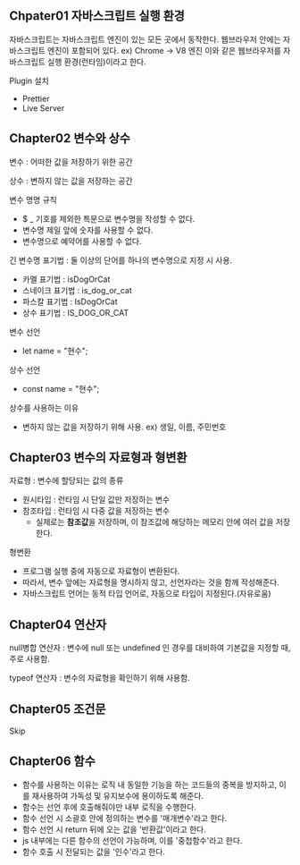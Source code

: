 ## Chpater01 자바스크립트 실행 환경

자바스크립트는 자바스크립트 엔진이 있는 모든 곳에서 동작한다.
웹브라우저 안에는 자바스크립트 엔진이 포함되어 있다. ex) Chrome -> V8 엔진
이와 같은 웹브라우저를 자바스크립트 실행 환경(런타임)이라고 한다.

Plugin 설치

- Prettier
- Live Server

## Chapter02 변수와 상수

변수 : 어떠한 값을 저장하기 위한 공간

상수 : 변하지 않는 값을 저장하는 공간

변수 명명 규칙

- $ \_ 기호를 제외한 특문으로 변수명을 작성할 수 없다.
- 변수명 제일 앞에 숫자를 사용할 수 없다.
- 변수명으로 예약어를 사용할 수 없다.

긴 변수명 표기법 : 둘 이상의 단어를 하나의 변수명으로 지정 시 사용.

- 카멜 표기법 : isDogOrCat
- 스네이크 표기법 : is_dog_or_cat
- 파스칼 표기법 : IsDogOrCat
- 상수 표기법 : IS_DOG_OR_CAT

변수 선언

- let name = "현수";

상수 선언

- const name = "현수";

상수를 사용하는 이유

- 변하지 않는 값을 저장하기 위해 사용. ex) 생일, 이름, 주민번호

## Chapter03 변수의 자료형과 형변환

자료형 : 변수에 할당되는 값의 종류

- 원시타입 : 런타임 시 단일 값만 저장하는 변수
- 참조타입 : 런타임 시 다중 값을 저장하는 변수
  - 실제로는 **참조값**을 저장하며, 이 참조값에 해당하는 메모리 안에 여러 값을 저장한다.

형변환

- 프로그램 실행 중에 자동으로 자료형이 변환된다.
- 따라서, 변수 앞에는 자료형을 명시하지 않고, 선언자라는 것을 함께 작성해준다.
- 자바스크립트 언어는 동적 타입 언어로, 자동으로 타입이 지정된다.(자유로움)

## Chapter04 연산자

null병합 연산자 : 변수에 null 또는 undefined 인 경우를 대비하여 기본값을 지정할 때, 주로 사용함.

typeof 연산자 : 변수의 자료형을 확인하기 위해 사용함.

## Chapter05 조건문

Skip

## Chapter06 함수

- 함수를 사용하는 이유는 로직 내 동일한 기능을 하는 코드들의 중복을 방지하고, 이를 재사용하여 가독성 및 유지보수에 용이하도록 해준다.
- 함수는 선언 후에 호출해줘야만 내부 로직을 수행한다.
- 함수 선언 시 소괄호 안에 정의하는 변수를 '매개변수'라고 한다.
- 함수 선언 시 return 뒤에 오는 값을 '반환값'이라고 한다.
- js 내부에는 다른 함수의 선언이 가능하며, 이를 '중첩함수'라고 한다.
- 함수 호출 시 전달되는 값을 '인수'라고 한다.
